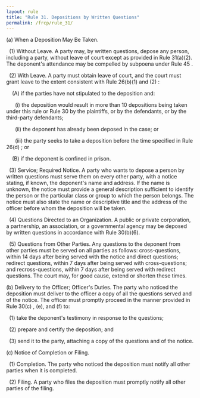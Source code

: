 ```yaml
---
layout: rule
title: "Rule 31. Depositions by Written Questions"
permalink: /frcp/rule_31/
---
```


(a) When a Deposition May Be Taken.


&nbsp;&nbsp;(1) Without Leave. A party may, by written questions, depose any person, including a party, without leave of court except as provided in Rule 31(a)(2). The deponent's attendance may be compelled by subpoena under Rule 45 .


&nbsp;&nbsp;(2) With Leave. A party must obtain leave of court, and the court must grant leave to the extent consistent with Rule 26(b)(1) and (2) :


&nbsp;&nbsp;&nbsp;&nbsp;(A) if the parties have not stipulated to the deposition and:


&nbsp;&nbsp;&nbsp;&nbsp;&nbsp;&nbsp;(i) the deposition would result in more than 10 depositions being taken under this rule or Rule 30 by the plaintiffs, or by the defendants, or by the third-party defendants;


&nbsp;&nbsp;&nbsp;&nbsp;&nbsp;&nbsp;(ii) the deponent has already been deposed in the case; or


&nbsp;&nbsp;&nbsp;&nbsp;&nbsp;&nbsp;(iii) the party seeks to take a deposition before the time specified in Rule 26(d) ; or


&nbsp;&nbsp;&nbsp;&nbsp;(B) if the deponent is confined in prison.


&nbsp;&nbsp;(3) Service; Required Notice. A party who wants to depose a person by written questions must serve them on every other party, with a notice stating, if known, the deponent's name and address. If the name is unknown, the notice must provide a general description sufficient to identify the person or the particular class or group to which the person belongs. The notice must also state the name or descriptive title and the address of the officer before whom the deposition will be taken.


&nbsp;&nbsp;(4) Questions Directed to an Organization. A public or private corporation, a partnership, an association, or a governmental agency may be deposed by written questions in accordance with Rule 30(b)(6).


&nbsp;&nbsp;(5) Questions from Other Parties. Any questions to the deponent from other parties must be served on all parties as follows: cross-questions, within 14 days after being served with the notice and direct questions; redirect questions, within 7 days after being served with cross-questions; and recross-questions, within 7 days after being served with redirect questions. The court may, for good cause, extend or shorten these times.


(b) Delivery to the Officer; Officer's Duties. The party who noticed the deposition must deliver to the officer a copy of all the questions served and of the notice. The officer must promptly proceed in the manner provided in Rule 30(c) , (e), and (f) to:


&nbsp;&nbsp;(1) take the deponent's testimony in response to the questions;


&nbsp;&nbsp;(2) prepare and certify the deposition; and


&nbsp;&nbsp;(3) send it to the party, attaching a copy of the questions and of the notice.


(c) Notice of Completion or Filing.


&nbsp;&nbsp;(1) Completion. The party who noticed the deposition must notify all other parties when it is completed.


&nbsp;&nbsp;(2) Filing. A party who files the deposition must promptly notify all other parties of the filing.